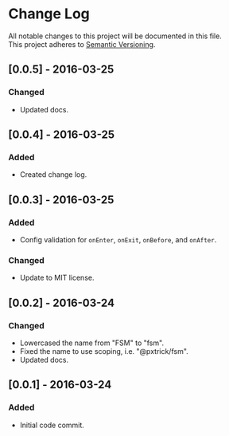 # Change Log
All notable changes to this project will be documented in this file.<br/>
This project adheres to [Semantic Versioning](http://semver.org/).


## [0.0.5] - 2016-03-25
### Changed
- Updated docs.


## [0.0.4] - 2016-03-25
### Added
- Created change log.


## [0.0.3] - 2016-03-25
### Added
- Config validation for `onEnter`, `onExit`, `onBefore`, and `onAfter`.

### Changed
- Update to MIT license.


## [0.0.2] - 2016-03-24
### Changed
- Lowercased the name from "FSM" to "fsm".
- Fixed the name to use scoping, i.e. "@pxtrick/fsm".
- Updated docs.


## [0.0.1] - 2016-03-24
### Added
- Initial code commit.
